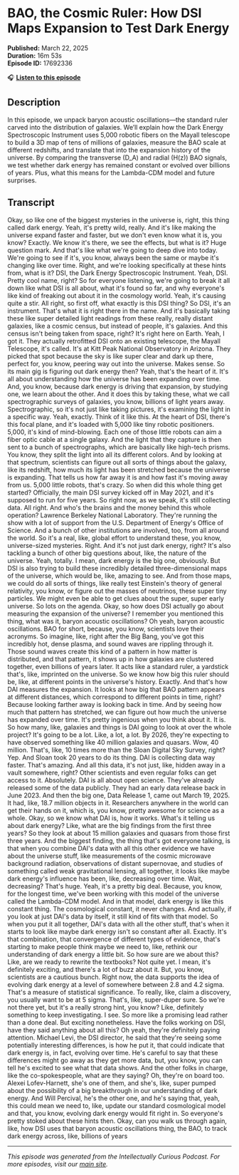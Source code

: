 # BAO, the Cosmic Ruler: How DSI Maps Expansion to Test Dark Energy

**Published:** March 22, 2025  
**Duration:** 16m 53s  
**Episode ID:** 17692336

🎧 **[Listen to this episode](https://intellectuallycurious.buzzsprout.com/2529712/episodes/17692336-bao-the-cosmic-ruler-how-dsi-maps-expansion-to-test-dark-energy)**

## Description

In this episode, we unpack baryon acoustic oscillations—the standard ruler carved into the distribution of galaxies. We’ll explain how the Dark Energy Spectroscopic Instrument uses 5,000 robotic fibers on the Mayall telescope to build a 3D map of tens of millions of galaxies, measure the BAO scale at different redshifts, and translate that into the expansion history of the universe. By comparing the transverse (D_A) and radial (H(z)) BAO signals, we test whether dark energy has remained constant or evolved over billions of years. Plus, what this means for the Lambda-CDM model and future surprises.

## Transcript

Okay, so like one of the biggest mysteries in the universe is, right, this thing called dark energy. Yeah, it's pretty wild, really. And it's like making the universe expand faster and faster, but we don't even know what it is, you know? Exactly. We know it's there, we see the effects, but what is it? Huge question mark. And that's like what we're going to deep dive into today. We're going to see if it's, you know, always been the same or maybe it's changing like over time. Right, and we're looking specifically at these hints from, what is it? DSI, the Dark Energy Spectroscopic Instrument. Yeah, DSI. Pretty cool name, right? So for everyone listening, we're going to break it all down like what DSI is all about, what it's found so far, and why everyone's like kind of freaking out about it in the cosmology world. Yeah, it's causing quite a stir. All right, so first off, what exactly is this DSI thing? So DSI, it's an instrument. That's what it is right there in the name. And it's basically taking these like super detailed light readings from these really, really distant galaxies, like a cosmic census, but instead of people, it's galaxies. And this census isn't being taken from space, right? It's right here on Earth. Yeah, I got it. They actually retrofitted DSI onto an existing telescope, the Mayall Telescope, it's called. It's at Kitt Peak National Observatory in Arizona. They picked that spot because the sky is like super clear and dark up there, perfect for, you know, peering way out into the universe. Makes sense. So its main gig is figuring out dark energy then? Yeah, that's the heart of it. It's all about understanding how the universe has been expanding over time. And, you know, because dark energy is driving that expansion, by studying one, we learn about the other. And it does this by taking these, what we call spectrographic surveys of galaxies, you know, billions of light years away. Spectrographic, so it's not just like taking pictures, it's examining the light in a specific way. Yeah, exactly. Think of it like this. At the heart of DSI, there's this focal plane, and it's loaded with 5,000 like tiny robotic positioners. 5,000, it's kind of mind-blowing. Each one of those little robots can aim a fiber optic cable at a single galaxy. And the light that they capture is then sent to a bunch of spectrographs, which are basically like high-tech prisms. You know, they split the light into all its different colors. And by looking at that spectrum, scientists can figure out all sorts of things about the galaxy, like its redshift, how much its light has been stretched because the universe is expanding. That tells us how far away it is and how fast it's moving away from us. 5,000 little robots, that's crazy. So when did this whole thing get started? Officially, the main DSI survey kicked off in May 2021, and it's supposed to run for five years. So right now, as we speak, it's still collecting data. All right. And who's the brains and the money behind this whole operation? Lawrence Berkeley National Laboratory. They're running the show with a lot of support from the U.S. Department of Energy's Office of Science. And a bunch of other institutions are involved, too, from all around the world. So it's a real, like, global effort to understand these, you know, universe-sized mysteries. Right. And it's not just dark energy, right? It's also tackling a bunch of other big questions about, like, the nature of the universe. Yeah, totally. I mean, dark energy is the big one, obviously. But DSI is also trying to build these incredibly detailed three-dimensional maps of the universe, which would be, like, amazing to see. And from those maps, we could do all sorts of things, like really test Einstein's theory of general relativity, you know, or figure out the masses of neutrinos, these super tiny particles. We might even be able to get clues about the super, super early universe. So lots on the agenda. Okay, so how does DSI actually go about measuring the expansion of the universe? I remember you mentioned this thing, what was it, baryon acoustic oscillations? Oh yeah, baryon acoustic oscillations. BAO for short, because, you know, scientists love their acronyms. So imagine, like, right after the Big Bang, you've got this incredibly hot, dense plasma, and sound waves are rippling through it. Those sound waves create this kind of a pattern in how matter is distributed, and that pattern, it shows up in how galaxies are clustered together, even billions of years later. It acts like a standard ruler, a yardstick that's, like, imprinted on the universe. So we know how big this ruler should be, like, at different points in the universe's history. Exactly. And that's how DAI measures the expansion. It looks at how big that BAO pattern appears at different distances, which correspond to different points in time, right? Because looking farther away is looking back in time. And by seeing how much that pattern has stretched, we can figure out how much the universe has expanded over time. It's pretty ingenious when you think about it. It is. So how many, like, galaxies and things is DAI going to look at over the whole project? It's going to be a lot. Like, a lot, a lot. By 2026, they're expecting to have observed something like 40 million galaxies and quasars. Wow, 40 million. That's, like, 10 times more than the Sloan Digital Sky Survey, right? Yep. And Sloan took 20 years to do its thing. DAI is collecting data way faster. That's amazing. And all this data, it's not just, like, hidden away in a vault somewhere, right? Other scientists and even regular folks can get access to it. Absolutely. DAI is all about open science. They've already released some of the data publicly. They had an early data release back in June 2023. And then the big one, Data Release 1, came out March 19, 2025. It had, like, 18.7 million objects in it. Researchers anywhere in the world can get their hands on it, which is, you know, pretty awesome for science as a whole. Okay, so we know what DAI is, how it works. What's it telling us about dark energy? Like, what are the big findings from the first three years? So they look at about 15 million galaxies and quasars from those first three years. And the biggest finding, the thing that's got everyone talking, is that when you combine DAI's data with all this other evidence we have about the universe stuff, like measurements of the cosmic microwave background radiation, observations of distant supernovae, and studies of something called weak gravitational lensing, all together, it looks like maybe dark energy's influence has been, like, decreasing over time. Wait, decreasing? That's huge. Yeah, it's a pretty big deal. Because, you know, for the longest time, we've been working with this model of the universe called the Lambda-CDM model. And in that model, dark energy is like this constant thing. The cosmological constant, it never changes. And actually, if you look at just DAI's data by itself, it still kind of fits with that model. So when you put it all together, DAI's data with all the other stuff, that's when it starts to look like maybe dark energy isn't so constant after all. Exactly. It's that combination, that convergence of different types of evidence, that's starting to make people think maybe we need to, like, rethink our understanding of dark energy a little bit. So how sure are we about this? Like, are we ready to rewrite the textbooks? Not quite yet. I mean, it's definitely exciting, and there's a lot of buzz about it. But, you know, scientists are a cautious bunch. Right now, the data supports the idea of evolving dark energy at a level of somewhere between 2.8 and 4.2 sigma. That's a measure of statistical significance. To really, like, claim a discovery, you usually want to be at 5 sigma. That's, like, super-duper sure. So we're not there yet, but it's a really strong hint, you know? Like, definitely something to keep investigating. I see. So more like a promising lead rather than a done deal. But exciting nonetheless. Have the folks working on DSI, have they said anything about all this? Oh yeah, they're definitely paying attention. Michael Levi, the DSI director, he said that they're seeing some potentially interesting differences, is how he put it, that could indicate that dark energy is, in fact, evolving over time. He's careful to say that these differences might go away as they get more data, but, you know, you can tell he's excited to see what that data shows. And the other folks in charge, like the co-spokespeople, what are they saying? Oh, they're on board too. Alexei Lofev-Harnett, she's one of them, and she's, like, super pumped about the possibility of a big breakthrough in our understanding of dark energy. And Will Percival, he's the other one, and he's saying that, yeah, this could mean we need to, like, update our standard cosmological model and that, you know, evolving dark energy would fit right in. So everyone's pretty stoked about these hints then. Okay, can you walk us through again, like, how DSI uses that baryon acoustic oscillations thing, the BAO, to track dark energy across, like, billions of years

---
*This episode was generated from the Intellectually Curious Podcast. For more episodes, visit our [main site](https://intellectuallycurious.buzzsprout.com).*

